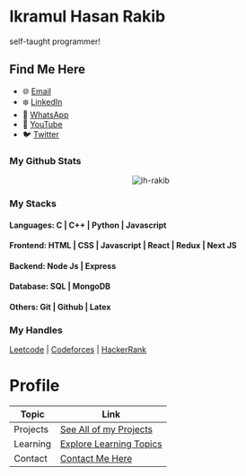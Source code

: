 # Ikramul Hasan Rakib
self-taught programmer!


## Find Me Here
- 🌐 [Email](mailto:hasanrakib3590@gmail.com)
- ❄️ [LinkedIn](https://www.linkedin.com/in/ikramul-hasan-rakib)
- 📱 [WhatsApp](https://wa.me/1857668385)
- 🦋 [YouTube](https://www.youtube.com/@ihrakib07)
- 🐦 [Twitter](https://mobile.twitter.com/hasanrakib07)

### My Github Stats
<p align="center"> <img src="https://github-readme-stats.vercel.app/api?username=ih-rakib&show_icons=true&count_private=true&theme=dark" alt="ih-rakib" />

### My Stacks
#### Languages: C | C++ | Python | Javascript

#### Frontend: HTML | CSS | Javascript | React | Redux | Next JS

#### Backend: Node Js | Express

#### Database: SQL | MongoDB

#### Others: Git | Github | Latex

### My Handles
 [Leetcode](https://leetcode.com/kuhelica/) | [Codeforces](https://codeforces.com/profile/Rakib03) | [HackerRank](https://www.hackerrank.com/profile/hasanrakib3590)


# Profile

| Topic   | Link |
|---------|------|
| Projects | [See All of my Projects](https://github.com/ih-rakib/Profile/blob/master/Projects/Readme.md) |
| Learning | [Explore Learning Topics](https://github.com/ih-rakib/Profile/blob/master/Learning/Readme.md) | 
| Contact | [Contact Me Here](https://github.com/ih-rakib/Profile/blob/master/Contact/Readme.md) | 
